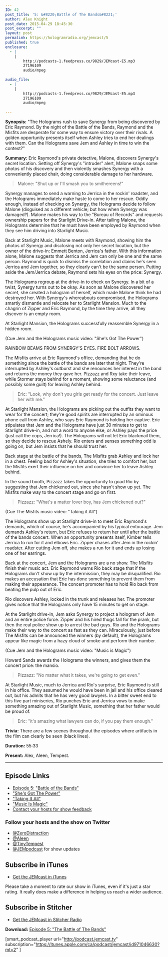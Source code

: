 ```yaml
---
ID: 42
post_title: '5: &#8220;Battle of The Bands&#8221;'
author: Alex Knight
post_date: 2015-04-29 18:45:30
post_excerpt: ""
layout: post
permalink: https://hologramradio.org/jemcast/5
published: true
enclosure:
  - |
    |
        http://podcasts-1.feedpress.co/9829/JEMcast-E5.mp3
        27196109
        audio/mpeg
        
audio_file:
  - |
    |
        http://podcasts-1.feedpress.co/9829/JEMcast-E5.mp3
        27196109
        audio/mpeg
        
---
```

__Synopsis:__ "The Holograms rush to save Synergy from being discovered by Eric Raymond. By the night of the Battle of the Bands, Raymond and the Misfits are desperate for some way to ensure victory over their rivals. A golden opportunity presents itself when Ashley tries to end her dealings with them. Can the Holograms save Jem and Ashley in time to win the contest?"

__Summary:__ Eric Raymond's private detective, Malone, discovers Synergy's secret location. Setting off Synergy's "intruder" alert, Malone snaps some photos of his discovery and then violently smashes Synergy with a conveniently placed chair, doing considerable damage to her hardware.

> Malone: "Shut up or I'll smash you to smithereens!"

Synergy manages to send a warning to Jerrica in the rockin' roadster, and the Holograms immediately make haste to come to her rescue. Oddly enough, instead of checking on Synergy, the Holograms decide to follow Malone (disguised as a different vehicle; but how when Synergy was damaged?). Malone makes his way to the "Bureau of Records" and requests ownership papers for the Starlight Drive-in. After tailing Malone, the Holograms determine that he must have been employed by Raymond when they see him driving into Starlight Music.

Back at Starlight Music, Malone meets with Raymond, showing him the photos of Synergy and disclosing not only her secret location, but the owner of the drive-in: Emmett Benton, Jerrica's father. With this information alone, Malone suggests that Jerrica and Jem can only be one and the same person. Raymond is quick to dismiss the correlation and claims he's seen Jerrica and Jem together, so they clearly can't be the same person. Putting aside the Jem/Jerrica debate, Raymond sets his eyes on the price: Synergy.

The Holograms regroup at the drive-in to check on Synergy. In a bit of a twist, Synergy turns out to be okay. As soon as Malone discovered her secret, she created a hologram of herself, which made Malone think he had destroyed her. With Synergy's whereabouts compromised, the Holograms smartly dismantle and relocate her to Starlight Mansion. Much to the chagrin of Zipper and Eric Raymond, by the time they arrive, all they discover is an empty room.

At Starlight Mansion, the Holograms successfully reassemble Synergy in a hidden room.

(Cue Jem and the Holograms music video: "She's Got The Power")

RAINBOW BEAMS FROM SYNERGY'S EYES. FIRE BOLT ARROWS.

The Misfits arrive at Eric Raymond's office, demanding that he do something since the battle of the bands are later that night. They're interrupted by Ashley's outburst and she renounces her interest in the band and returns the money they gave her. Pizzazz and Rxy take their leave, while Stormer stays behind for a moment, showing some reluctance (and possibly some guilt) for leaving Ashley behind.

> Eric: "Look, why don't you girls get ready for the concert. Just leave her with me."

At Starlight Mansion, the Holograms are picking out the outfits they want to wear for the concert; they're good spirits are interrupted by an ominous phone call from Ashley, who says Eric Raymond is holding her captive. Eric stipulates that Jem and the Holograms have just 30 minutes to get to Starlight drive-in, and not a word to anyone else, or Ashley pays the price (just call the cops, Jerrica!). The Holograms will not let Eric blackmail them, so they decide to rescue Ashely. Rio enters and senses something odd is going on, but Jem insists that he should trust her.

Back stage at the battle of the bands, The Misfits grab Ashley and lock her in a chest. Feeling bad for Ashley's situation, she tries to comfort her, but the Misfits exert their influence on her and convince her to leave Ashley behind.

In the sound booth, Pizzazz takes the opportunity to goad Rio by suggesting that Jem chickened out, since she hasn't show up yet. The Misfits make way to the concert stage and go on first.

> Pizzazz: "What's a matter lover boy, has Jem chickened out?"

(Cue The Misfits music video: "Taking it All")

The Holograms show up at Starlight drive-in to meet Eric Raymond's demands, which of course, he's accompanied by his typical entourage. Jem demands Ashley's return, but Eric refuses to return her until after the battle of the bands concert. When an opportunity presents itself, Kimber tells Jerrica to run for it and elbows Eric. Zipper chases after Jem in the rockin' roadster. After cutting Jem off, she makes a run for it and ends up losing one of her earrings.

Back at the concert, Jem and the Holograms are a no show. The Misfits finish their music act. Eric Raymond warns Rio back stage that if the Holograms don't show up by the intermission, they may be disqualified. Rio makes an accusation that Eric has done something to prevent them from making their appearance. The concert promoter has to hold Rio back from beating the pulp out of Eric.

Rio discovers Ashley, locked in the trunk and releases her. The promoter gives notice that the Holograms only have 15 minutes to get on stage.

At the Starlight drive-in, Jem asks Synergy to project a hologram of Jem and an entire police force. Zipper and his hired thugs fall for the prank, but then the real police show up to arrest the bad guys. Rio and the Holograms make their way to the concert as fast as they can. Miraculously, just before The Misfits can be announced the winners (by default), the Holograms appear like magic from a hazy cloud of smoke and perform their number.

(Cue Jem and the Holograms music video: "Music is Magic")

Howard Sands awards the Holograms the winners, and gives them the concert price: the mansio.

> Pizzazz: "No matter what it takes, we're going to get even."

At Starlight Music, much to Jerrica and Rio's surprise, Eric Raymond is still in his office. They assumed he would have been in jail and his office cleared out, but his admits that he has very good lawyers. In a bitter sweet end to this five part miniseries, Rio punches Eric and Jerrica vows to make something amazing out of Starlight Music, something that her father would be proud of.

> Eric: "it's amazing what lawyers can do, if you pay them enough."

__Trivia:__ There are a few scenes throughout the episodes where artifacts in the film can clearly be seen (black lines).

__Duration:__ 55:33

__Present:__ Alex, Aleen, Tempest.
_________

## Episode Links

- [Episode 5: "Battle of the Bands"][Battle of the Bands]
- ["She's Got The Power"][She's Got The Power]
- ["Taking It All"][Taking It All]
- ["Music Is Magic"][Music Is Magic]
- [Contact your hosts for show feedback][Contact]

### Follow your hosts and the show on Twitter

- [@ZeroDistraction][ZeroDistraction]
- [@Aleen][Aleen]
- [@TinyTempest][TinyTempest]
- [@JEMpodcast][JEMcast] for show updates

## Subscribe in iTunes

- [Get the JEMcast in iTunes][iTunes]

Please take a moment to rate our show in iTunes, even if it's just a star rating. It really does make a difference in helping us reach a wider audience.

## Subscribe in Stitcher

- [Get the JEMcast in Stitcher Radio][Stitcher]

__Download:__ [Episode 5: "The Battle of The Bands"][E5]

[Battle of the Bands]: http://jem.wikia.com/wiki/The_Battle_of_the_Bands
[She's Got The Power]: https://www.youtube.com/watch?v=_S4W262boHo
[Taking it All]: https://www.youtube.com/watch?v=C8SOeKZTS3A
[Music Is Magic]: https://www.youtube.com/watch?v=LP-HjPtk71Q
[Contact]: https://jemcast.tv/contact
[ZeroDistraction]: https://twitter.com/zerodistraction
[Aleen]: https://twitter.com/aleen
[TinyTempest]: https://twitter.com/tinytempest
[JEMcast]: (https://twitter.com/JEMpodcast) 
[iTunes]: https://itunes.apple.com/ca/podcast/jemcast/id971046630
[Stitcher]: http://www.stitcher.com/podcast/jemcast
[E5]: http://podcasts-1.feedpress.co/9829/JEMcast-E5.mp3

[smart_podcast_player url="http://podcast.jemcast.tv" subscription="https://itunes.apple.com/ca/podcast/jemcast/id971046630?mt=2" ]
